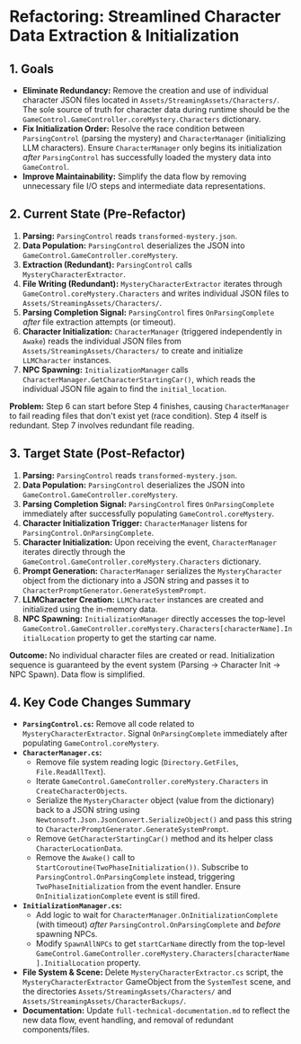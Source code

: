 # Refactoring: Streamlined Character Data Extraction & Initialization

## 1. Goals

*   **Eliminate Redundancy:** Remove the creation and use of individual character JSON files located in `Assets/StreamingAssets/Characters/`. The sole source of truth for character data during runtime should be the `GameControl.GameController.coreMystery.Characters` dictionary.
*   **Fix Initialization Order:** Resolve the race condition between `ParsingControl` (parsing the mystery) and `CharacterManager` (initializing LLM characters). Ensure `CharacterManager` only begins its initialization *after* `ParsingControl` has successfully loaded the mystery data into `GameControl`.
*   **Improve Maintainability:** Simplify the data flow by removing unnecessary file I/O steps and intermediate data representations.

## 2. Current State (Pre-Refactor)

1.  **Parsing:** `ParsingControl` reads `transformed-mystery.json`.
2.  **Data Population:** `ParsingControl` deserializes the JSON into `GameControl.GameController.coreMystery`.
3.  **Extraction (Redundant):** `ParsingControl` calls `MysteryCharacterExtractor`.
4.  **File Writing (Redundant):** `MysteryCharacterExtractor` iterates through `GameControl.coreMystery.Characters` and writes individual JSON files to `Assets/StreamingAssets/Characters/`.
5.  **Parsing Completion Signal:** `ParsingControl` fires `OnParsingComplete` *after* file extraction attempts (or timeout).
6.  **Character Initialization:** `CharacterManager` (triggered independently in `Awake`) reads the individual JSON files from `Assets/StreamingAssets/Characters/` to create and initialize `LLMCharacter` instances.
7.  **NPC Spawning:** `InitializationManager` calls `CharacterManager.GetCharacterStartingCar()`, which reads the individual JSON file again to find the `initial_location`.

**Problem:** Step 6 can start before Step 4 finishes, causing `CharacterManager` to fail reading files that don't exist yet (race condition). Step 4 itself is redundant. Step 7 involves redundant file reading.

## 3. Target State (Post-Refactor)

1.  **Parsing:** `ParsingControl` reads `transformed-mystery.json`.
2.  **Data Population:** `ParsingControl` deserializes the JSON into `GameControl.GameController.coreMystery`.
3.  **Parsing Completion Signal:** `ParsingControl` fires `OnParsingComplete` immediately after successfully populating `GameControl.coreMystery`.
4.  **Character Initialization Trigger:** `CharacterManager` listens for `ParsingControl.OnParsingComplete`.
5.  **Character Initialization:** Upon receiving the event, `CharacterManager` iterates directly through the `GameControl.GameController.coreMystery.Characters` dictionary.
6.  **Prompt Generation:** `CharacterManager` serializes the `MysteryCharacter` object from the dictionary into a JSON string and passes it to `CharacterPromptGenerator.GenerateSystemPrompt`.
7.  **LLMCharacter Creation:** `LLMCharacter` instances are created and initialized using the in-memory data.
8.  **NPC Spawning:** `InitializationManager` directly accesses the top-level `GameControl.GameController.coreMystery.Characters[characterName].InitialLocation` property to get the starting car name.

**Outcome:** No individual character files are created or read. Initialization sequence is guaranteed by the event system (Parsing → Character Init → NPC Spawn). Data flow is simplified.

## 4. Key Code Changes Summary

*   **`ParsingControl.cs`:** Remove all code related to `MysteryCharacterExtractor`. Signal `OnParsingComplete` immediately after populating `GameControl.coreMystery`.
*   **`CharacterManager.cs`:**
    *   Remove file system reading logic (`Directory.GetFiles`, `File.ReadAllText`).
    *   Iterate `GameControl.GameController.coreMystery.Characters` in `CreateCharacterObjects`.
    *   Serialize the `MysteryCharacter` object (value from the dictionary) back to a JSON string using `Newtonsoft.Json.JsonConvert.SerializeObject()` and pass this string to `CharacterPromptGenerator.GenerateSystemPrompt`.
    *   Remove `GetCharacterStartingCar()` method and its helper class `CharacterLocationData`.
    *   Remove the `Awake()` call to `StartCoroutine(TwoPhaseInitialization())`. Subscribe to `ParsingControl.OnParsingComplete` instead, triggering `TwoPhaseInitialization` from the event handler. Ensure `OnInitializationComplete` event is still fired.
*   **`InitializationManager.cs`:**
    *   Add logic to wait for `CharacterManager.OnInitializationComplete` (with timeout) *after* `ParsingControl.OnParsingComplete` and *before* spawning NPCs.
    *   Modify `SpawnAllNPCs` to get `startCarName` directly from the top-level `GameControl.GameController.coreMystery.Characters[characterName].InitialLocation` property.
*   **File System & Scene:** Delete `MysteryCharacterExtractor.cs` script, the `MysteryCharacterExtractor` GameObject from the `SystemTest` scene, and the directories `Assets/StreamingAssets/Characters/` and `Assets/StreamingAssets/CharacterBackups/`.
*   **Documentation:** Update `full-technical-documentation.md` to reflect the new data flow, event handling, and removal of redundant components/files.
